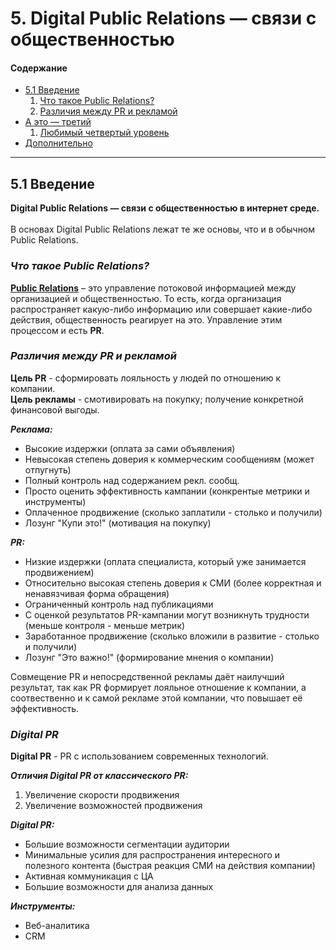 # 5. Digital Public Relations — связи с общественностью

<h4>Содержание</h4>
<ul>
  <li><a href="#5.1_Введение">5.1 Введение</a>
    <ol>
      <li><a href="#Что такое Public Relations?">Что такое Public Relations?</a></li>
      <li><a href="#Различия между PR и рекламой">Различия между PR и рекламой</a></li>
    </ol>
  </li>
  <li><a href="#">А это — третий</a>
    <ol>
      <li><a href="#">Любимый четвертый уровень</a></li>
    </ol>
  </li>
  <li><a href="#Дополнительно">Дополнительно</a></li>
</ul>

<hr>

## 5.1 Введение
**Digital Public Relations — связи с общественностью в интернет среде.** <br> <br>
В основах Digital Public Relations лежат те же основы, что и в обычном Public Relations.


### ***Что такое Public Relations?***

[**Public Relations**](https://ru.wikipedia.org/wiki/%D0%A1%D0%B2%D1%8F%D0%B7%D0%B8_%D1%81_%D0%BE%D0%B1%D1%89%D0%B5%D1%81%D1%82%D0%B2%D0%B5%D0%BD%D0%BD%D0%BE%D1%81%D1%82%D1%8C%D1%8E) – это управление потоковой информацией между организацией и общественностью. 
То есть, когда организация распространяет какую-либо информацию или совершает какие-либо действия, общественность реагирует на это. Управление этим процессом и есть **PR**.

### ***Различия между PR и рекламой***

**Цель PR** - сформировать лояльность у людей по отношению к компании.<br>
**Цель рекламы** - смотивировать на покупку; получение конкретной финансовой выгоды.

***Реклама:***
- Высокие издержки (оплата за сами объявления)
- Невысокая степень доверия к коммерческим сообщениям (может отпугнуть)
- Полный контроль над содержанием рекл. сообщ.
- Просто оценить эффективность кампании (конкрентые метрики и инструменты)
- Оплаченное продвижение (сколько заплатили - столько и получили)
- Лозунг "Купи это!" (мотивация на покупку)

***PR:***
- Низкие издержки (оплата специалиста, который уже занимается продвижением)
- Относительно высокая степень доверия к СМИ (более корректная и ненавязчивая форма обращения)
- Ограниченный контроль над публикациями
- С оценкой результатов PR-кампании могут возникнуть трудности (меньше контроля - меньше метрик)
- Заработанное продвижение (сколько вложили в развитие - столько и получили)
- Лозунг "Это важно!" (формирование мнения о компании)

Совмещение PR и непосредственной рекламы даёт наилучший результат, так как PR формирует лояльное отношение к компании, а соотвественно и к самой рекламе этой компании, что повышает её эффективность.

### ***Digital PR***
**Digital PR** - PR с использованием современных технологий.

***Отличия Digital PR от классического PR:***
  1. Увеличение скорости продвижения
  2. Увеличение возможностей продвижения

***Digital PR:***
- Большие возможности сегментации аудитории
- Минимальные усилия для распространения интересного и полезного контента (быстрая реакция СМИ на действия компании)
- Активная коммуникация с ЦА
- Большие возможности для анализа данных

***Инструменты:***
* Веб-аналитика
* CRM

